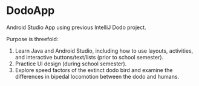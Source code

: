 # DodoApp
Android Studio App using previous IntelliJ Dodo project.

Purpose is threefold:
  1. Learn Java and Android Studio, including how to use layouts, activities, and interactive buttons/text/lists (prior to school semester).
  2. Practice UI design (during school semester).
  3. Explore speed factors of the extinct dodo bird and examine the differences in bipedal locomotion between the dodo and humans.
